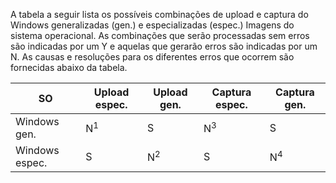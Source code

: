 A tabela a seguir lista os possíveis combinações de upload e captura do Windows generalizadas (gen.) e especializadas (espec.) Imagens do sistema operacional. As combinações que serão processadas sem erros são indicadas por um Y e aquelas que gerarão erros são indicadas por um N. As causas e resoluções para os diferentes erros que ocorrem são fornecidas abaixo da tabela.

| SO | Upload espec. | Upload gen. | Captura espec. | Captura gen. |
| --- | --- | --- | --- | --- |
| Windows gen. |N<sup>1</sup> |S |N<sup>3</sup> |S |
| Windows espec. |S |N<sup>2</sup> |S |N<sup>4</sup> |



<!--HONumber=Nov16_HO3-->


